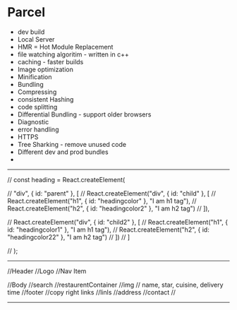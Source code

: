 
# Parcel
- dev build
- Local Server
- HMR = Hot Module Replacement
- file watching algoritim - written in c++
- caching - faster builds
- Image optimization 
- Minification 
- Bundling 
- Compressing
- consistent Hashing
- code splitting 
- Differential Bundling - support older browsers 
- Diagnostic 
- error handling 
- HTTPS
- Tree Sharking - remove unused code
- Different dev and prod bundles
- 


--------------

// const heading = React.createElement(

//     "div", { id: "parent" }, [
//     React.createElement("div", { id: "child" }, [
//         React.createElement("h1", { id: "headingcolor" }, "I am h1 tag"),
//         React.createElement("h2", { id: "headingcolor2" }, "I am h2 tag")
//     ]),

//     React.createElement("div", { id: "child2" }, [
//         React.createElement("h1", { id: "headingcolor1" }, "I am h1 tag"),
//         React.createElement("h2", { id: "headingcolor22" }, "I am h2 tag")
//     ])
// ]

// );

---------------

//Header
//Logo
//Nav Item

//Body
//search
//restaurentContainer
//img
// name, star, cuisine, delivery time
//footer
//copy right links
//linls
//address 
//contact
//

---------

